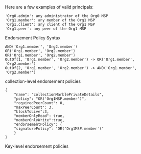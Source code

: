 Here are a few examples of valid principals:

    'Org0.admin': any administrator of the Org0 MSP
    'Org1.member': any member of the Org1 MSP
    'Org1.client': any client of the Org1 MSP
    'Org1.peer': any peer of the Org1 MSP

Endorsement Policy Syntax

    AND('Org1.member', 'Org2.member')
    OR('Org1.member', 'Org2.member')
    OR('Org1.member', 'Org2.member')
    OutOf(1, 'Org1.member', 'Org2.member') -> OR('Org1.member', 'Org2.member')
    OutOf(2, 'Org1.member', 'Org2.member') -> AND('Org1.member', 'Org2.member')

collection-level endorsement policies

    {
        "name": "collectionMarblePrivateDetails",
        "policy": "OR('Org1MSP.member')",
        "requiredPeerCount": 0,
        "maxPeerCount": 3,
        "blockToLive":3,
        "memberOnlyRead": true,
        "memberOnlyWrite":true,
        "endorsementPolicy": {
        "signaturePolicy": "OR('Org1MSP.member')"
        }
    }

Key-level endorsement policies
